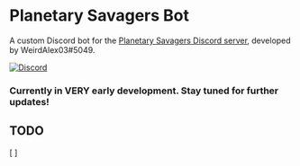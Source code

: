 # Planetary Savagers Bot
A custom Discord bot for the [Planetary Savagers Discord server](https://discord.gg/jEdKtgB), developed by WeirdAlex03#5049.

[![Discord](https://img.shields.io/discord/718576019640156190?color=7289da&label=Planetary%20Savagers&logo=discord&logoColor=fff)](https://discord.gg/jEdKtgB)

### Currently in VERY early development. Stay tuned for further updates!

## TODO
[ ] 